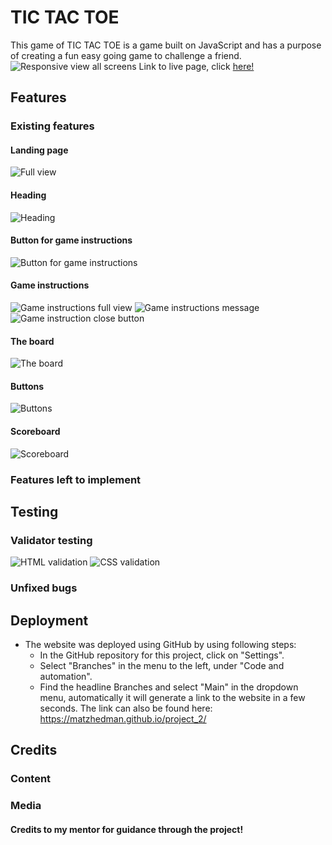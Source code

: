 # TIC TAC TOE
This game of TIC TAC TOE is a game built on JavaScript and has a purpose of creating a fun easy going game to challenge a friend.
![Responsive view all screens](/assets/images/pp2_responsive.png)
Link to live page, click [here!](https://matzhedman.github.io/project_2/)


## Features

### Existing features
#### Landing page
![Full view](/assets/images/pp2_full_view.png)
#### Heading
![Heading](/assets/images/pp2_header.png)
#### Button for game instructions
![Button for game instructions](/assets/images/pp2_instruction_button.png)
#### Game instructions
![Game instructions full view](/assets/images/pp2_modal_fullscreen.png)
![Game instructions message](/assets/images/pp2_modal_message.png)
![Game instruction close button](/assets/images/pp2_modal_close_button.png)
#### The board
![The board](/assets/images/pp2_blank_tiles.png)
#### Buttons
![Buttons](/assets/images/pp2_buttons.png)
#### Scoreboard
![Scoreboard](/assets/images/pp2_scoreboard.png)
### Features left to implement


## Testing
### Validator testing
![HTML validation](/assets/images/pp2_html_validator.png)
![CSS validation](/assets/images/pp2_css_validator.png)
### Unfixed bugs

## Deployment
* The website was deployed using GitHub by using following steps:
    * In the GitHub repository for this project, click on "Settings".
    * Select "Branches" in the menu to the left, under "Code and automation".
    * Find the headline Branches and select "Main" in the dropdown menu, automatically it will generate a link to the website in a few seconds. 
The link can also be found here: 
https://matzhedman.github.io/project_2/

## Credits
### Content
### Media

#### Credits to my mentor for guidance through the project!

